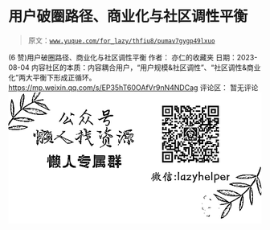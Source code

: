 # 用户破圈路径、商业化与社区调性平衡

> 原文：[`www.yuque.com/for_lazy/thfiu8/pumav7gygp49lxuo`](https://www.yuque.com/for_lazy/thfiu8/pumav7gygp49lxuo)

<ne-h2 id="d7d4d9ab" data-lake-id="d7d4d9ab"><ne-heading-ext><ne-heading-anchor></ne-heading-anchor><ne-heading-fold></ne-heading-fold></ne-heading-ext><ne-heading-content><ne-text id="u07c0b8af">(6 赞)用户破圈路径、商业化与社区调性平衡</ne-text></ne-heading-content></ne-h2> <ne-p id="uc529f238" data-lake-id="uc529f238"><ne-text id="ub6dc21bd">作者： 亦仁的收藏夹</ne-text></ne-p> <ne-p id="u7dbc4ef9" data-lake-id="u7dbc4ef9"><ne-text id="u5f8550c6">日期：2023-08-04</ne-text></ne-p> <ne-p id="u8b521837" data-lake-id="u8b521837"><ne-text id="ucd0e8904">内容社区的本质：内容耦合用户，“用户规模&社区调性”、“社区调性&商业化”两大平衡下形成正循环。</ne-text></ne-p> <ne-p id="udb59d2b6" data-lake-id="udb59d2b6">[<ne-text id="u32c229a8">https://mp.weixin.qq.com/s/EP35hT60OAfVr9nN4NDCag</ne-text>](https://mp.weixin.qq.com/s/EP35hT60OAfVr9nN4NDCag)</ne-p> <ne-hole id="u31dac2db" data-lake-id="u31dac2db"><ne-card data-card-name="hr" data-card-type="block" id="NBCIw" data-event-boundary="card"><ne-p id="u10788846" data-lake-id="u10788846"><ne-text id="u2940677b">评论区：</ne-text></ne-p> <ne-p id="uf3da4de7" data-lake-id="uf3da4de7"><ne-text id="u2edd99f6">暂无评论</ne-text></ne-p> <ne-p id="u33dc4efe" data-lake-id="u33dc4efe"><ne-card data-card-name="image" data-card-type="inline" id="Ym5cz" data-event-boundary="card">![](img/894d30a529e7c37bcd3392323c99941c.png)  <ne-hole id="u8c6731ae" data-lake-id="u8c6731ae"><ne-card data-card-name="hr" data-card-type="block" id="IZR3q" data-event-boundary="card"></ne-card></ne-hole></ne-card></ne-p></ne-card></ne-hole>